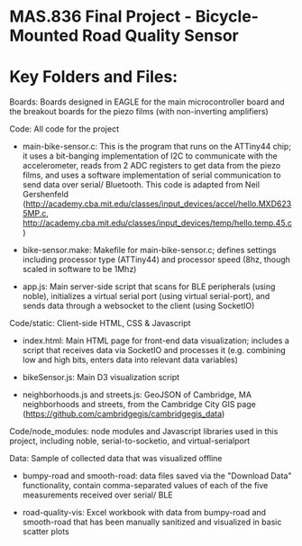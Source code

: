 # MAS.836 Final Project - Bicycle-Mounted Road Quality Sensor

# Key Folders and Files:

Boards: Boards designed in EAGLE for the main microcontroller board and the breakout boards for the piezo films (with non-inverting amplifiers)

Code: All code for the project
- main-bike-sensor.c: This is the program that runs on the ATTiny44 chip; it uses a bit-banging implementation of I2C to communicate with the accelerometer, reads from 2 ADC registers to get data from the piezo films, and uses a software implementation of serial communication to send data over serial/ Bluetooth. This code is adapted from Neil Gershenfeld (http://academy.cba.mit.edu/classes/input_devices/accel/hello.MXD6235MP.c, http://academy.cba.mit.edu/classes/input_devices/temp/hello.temp.45.c)

- bike-sensor.make: Makefile for main-bike-sensor.c; defines settings including processor type (ATTiny44) and processor speed (8hz, though scaled in software to be 1Mhz)

- app.js: Main server-side script that scans for BLE peripherals (using noble), initializes a virtual serial port (using virtual serial-port), and sends data through a websocket to the client (using SocketIO)

Code/static: Client-side HTML, CSS & Javascript
- index.html: Main HTML page for front-end data visualization; includes a script that receives data via SocketIO and processes it (e.g. combining low and high bits, enters data into relevant data variables)

- bikeSensor.js: Main D3 visualization script

- neighborhoods.js and streets.js: GeoJSON of Cambridge, MA neighborhoods and streets, from the Cambridge City GIS page (https://github.com/cambridgegis/cambridgegis_data)

Code/node_modules: node modules and Javascript libraries used in this project, including noble, serial-to-socketio, and virtual-serialport

Data: Sample of collected data that was visualized offline
- bumpy-road and smooth-road: data files saved via the "Download Data" functionality, contain comma-separated values of each of the five measurements received over serial/ BLE 

- road-quality-vis: Excel workbook with data from bumpy-road and smooth-road that has been manually sanitized and visualized in basic scatter plots
